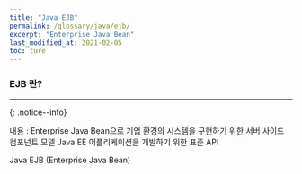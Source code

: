 ```yaml
---
title: "Java EJB"
permalink: /glossary/java/ejb/
excerpt: "Enterprise Java Bean"
last_modified_at: 2021-02-05
toc: ture
---
```


### EJB 란?

****
{: .notice--info}

내용
:   Enterprise Java Bean으로 기업 환경의 시스템을 구현하기 위한 서버 사이드 컴포넌트 모델
Java EE 어플리케이션을 개발하기 위한 표준 API


Java EJB (Enterprise Java Bean)
